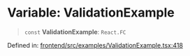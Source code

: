 # Variable: ValidationExample

> `const` **ValidationExample**: `React.FC`

Defined in: [frontend/src/examples/ValidationExample.tsx:418](https://github.com/lsendel/sass/blob/ca8b2b87627589617e0de57047e1f50d53e78078/frontend/src/examples/ValidationExample.tsx#L418)
